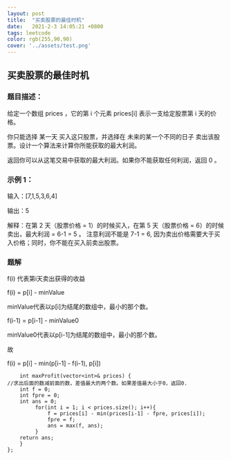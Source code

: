 ```yaml
---
layout: post
title:  "买卖股票的最佳时机"
date:   2021-2-3 14:05:21 +0800
tags: leetcode
color: rgb(255,90,90)
cover: '../assets/test.png'
---
```

## 买卖股票的最佳时机

### 题目描述：

给定一个数组 prices ，它的第 i 个元素 prices[i] 表示一支给定股票第 i 天的价格。

你只能选择 某一天 买入这只股票，并选择在 未来的某一个不同的日子 卖出该股票。设计一个算法来计算你所能获取的最大利润。

返回你可以从这笔交易中获取的最大利润。如果你不能获取任何利润，返回 0 。

### 示例 1：

输入：[7,1,5,3,6,4]

输出：5

解释：在第 2 天（股票价格 = 1）的时候买入，在第 5 天（股票价格 = 6）的时候卖出，最大利润 = 6-1 = 5 。
     注意利润不能是 7-1 = 6, 因为卖出价格需要大于买入价格；同时，你不能在买入前卖出股票。

### 题解

f(i) 代表第i天卖出获得的收益

f(i) = p[i] - minValue

minValue代表以p[i]为结尾的数组中，最小的那个数。

f(i-1) = p[i-1] - minValue0

minValue0代表以p[i-1]为结尾的数组中，最小的那个数。

故

f(i) = p[i] - min(p[i-1] - f(i-1), p[i])

```
    int maxProfit(vector<int>& prices) {
//求出后面的数减前面的数，差值最大的两个数。如果差值最大小于0，返回0.
    int f = 0;
	int fpre = 0;
	int ans = 0;
         for(int i = 1; i < prices.size(); i++){
             f = prices[i] - min(prices[i-1] - fpre, prices[i]);
             fpre = f;
             ans = max(f, ans);
         }
    return ans;
    }
};
```

